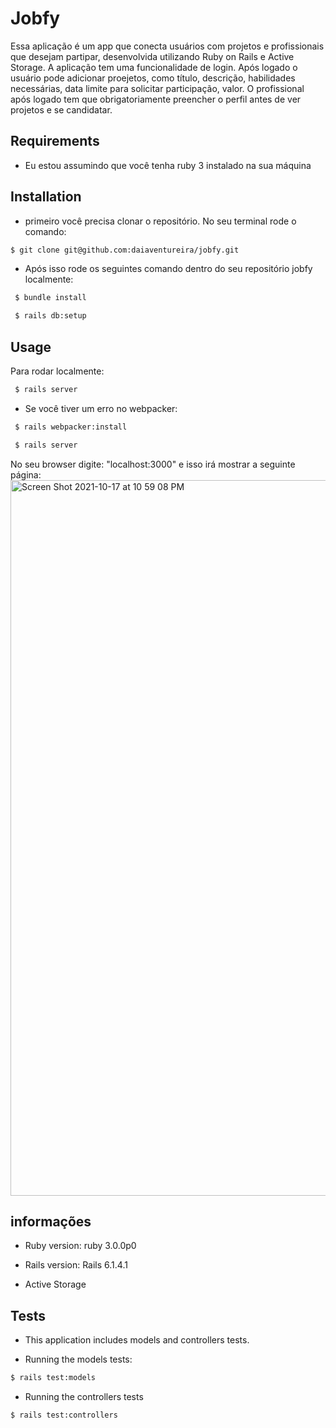 # Jobfy 

Essa aplicação é um app que conecta usuários com projetos e profissionais que desejam partipar, desenvolvida utilizando Ruby on Rails e Active Storage.
A aplicação tem uma funcionalidade de login. Após logado o usuário pode adicionar proejetos, como título, descrição, habilidades necessárias, data limite para solicitar participação, valor. O profissional após logado tem que obrigatoriamente preencher o perfil antes de ver projetos e se candidatar.


## Requirements

* Eu estou assumindo que você tenha ruby 3 instalado na sua máquina

## Installation

* primeiro você precisa clonar o repositório. No seu terminal rode o comando:

```bash
$ git clone git@github.com:daiaventureira/jobfy.git
```

* Após isso rode os seguintes comando dentro do seu repositório jobfy localmente:

```bash
 $ bundle install
```

```bash
 $ rails db:setup
```

## Usage


Para rodar localmente:

```bash
 $ rails server
```

* Se você tiver um erro no webpacker:

```bash
 $ rails webpacker:install
```

```bash 
 $ rails server
``` 
 
No seu browser digite: "localhost:3000" e isso irá mostrar a seguinte página:
<img width="1145" alt="Screen Shot 2021-10-17 at 10 59 08 PM" src="https://user-images.githubusercontent.com/44145146/137662544-d104d05c-3669-44c7-8654-8298abf690c2.png">


## informações

* Ruby version:  ruby 3.0.0p0

* Rails version: Rails 6.1.4.1

* Active Storage

 
## Tests


* This application includes models and controllers tests.

* Running the models tests:

```bash
$ rails test:models 
```

* Running the controllers tests

```bash
$ rails test:controllers
```



